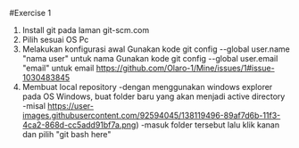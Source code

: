 #Exercise 1
1. Install git pada laman git-scm.com
2. Pilih sesuai OS Pc
3. Melakukan konfigurasi awal
  Gunakan kode git config --global user.name "nama user" untuk nama 
  Gunakan kode git config --global user.email "email" untuk email
  https://github.com/Olaro-1/Mine/issues/1#issue-1030483845
4. Membuat local repository
  -dengan menggunakan windows explorer pada OS Windows, buat folder baru yang akan menjadi active directory
  -misal https://user-images.githubusercontent.com/92594045/138119496-89af7d6b-11f3-4ca2-868d-cc5add91bf7a.png)
  -masuk folder tersebut lalu klik kanan dan pilih "git bash here" 

